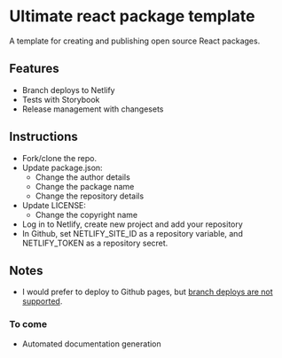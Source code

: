 # Ultimate react package template 

A template for creating and publishing open source React packages. 

## Features

- Branch deploys to Netlify 
- Tests with Storybook
- Release management with changesets


## Instructions 

- Fork/clone the repo. 
- Update package.json: 
    - Change the author details
    - Change the package name
    - Change the repository details
- Update LICENSE: 
    - Change the copyright name
- Log in to Netlify, create new project and add your repository 
- In Github, set NETLIFY_SITE_ID as a repository variable, and NETLIFY_TOKEN as a repository secret. 


## Notes

- I would prefer to deploy to Github pages, but [branch deploys are not supported](https://github.com/orgs/community/discussions/21582).

### To come

- Automated documentation generation 




